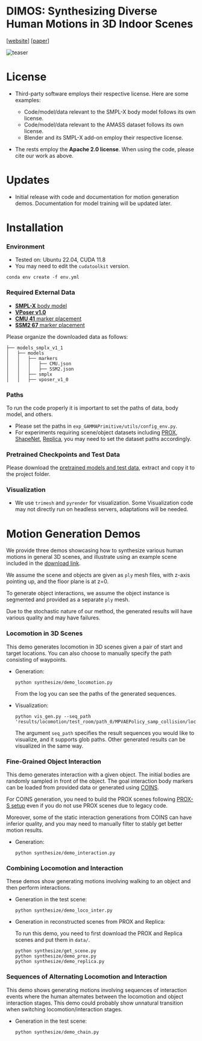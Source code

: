 # DIMOS: Synthesizing Diverse Human Motions in 3D Indoor Scenes



[[website](https://zkf1997.github.io/DIMOS/)] [[paper](https://arxiv.org/abs/2305.12411)] 

![teaser](https://zkf1997.github.io/DIMOS/images/teaser_canonical.png)

# License
* Third-party software employs their respective license. Here are some examples:
    * Code/model/data relevant to the SMPL-X body model follows its own license.
    * Code/model/data relevant to the AMASS dataset follows its own license.
    * Blender and its SMPL-X add-on employ their respective license.

* The rests employ the **Apache 2.0 license**. When using the code, please cite our work as above.

# Updates
* Initial release with code and documentation for motion generation demos. Documentation for model training will be updated later.  

# Installation

### Environment
* Tested on: Ubuntu 22.04, CUDA 11.8
* You may need to edit the `cudatoolkit` version.
```
conda env create -f env.yml
```

### Required External Data
* [**SMPL-X** body model](https://smpl-x.is.tue.mpg.de/)
* [**VPoser v1.0**](https://smpl-x.is.tue.mpg.de/)
* [**CMU 41** marker placement](https://drive.google.com/file/d/1CcNBZCXA7_Naa0SGlYKCxk_ecnzftbSj/view?usp=sharing)
* [**SSM2 67** marker placement](https://drive.google.com/file/d/1ozQuVjXoDLiZ3YGV-7RpauJlunPfcx_d/view?usp=sharing)

Please organize the downloaded data as follows: 
```
├── models_smplx_v1_1
│   ├── models
│   │   ├── markers
│   │   │   ├── CMU.json
│   │   │   ├── SSM2.json
│   │   ├── smplx
│   │   ├── vposer_v1_0
```
### Paths
To run the code properly it is important to set the paths of data, body model, and others. 
* Please set the paths in `exp_GAMMAPrimitive/utils/config_env.py`. 
* For experiments requiring scene/object datasets including [PROX](https://prox.is.tue.mpg.de/), [ShapeNet](https://shapenet.org/), [Replica](https://github.com/facebookresearch/Replica-Dataset), you may need to set the dataset paths accordingly. 

### Pretrained Checkpoints and Test Data
Please download the [pretrained models and test data](https://drive.google.com/drive/folders/1AvM4GvdkG1OkggaQnggNeGmt2xgipKRU?usp=sharing), extract and copy it to the project folder.

### Visualization 
* We use `trimesh` and `pyrender` for visualization. Some Visualization code may not directly run on headless servers, adaptations will be needed.  

# Motion Generation Demos
We provide three demos showcasing how to synthesize various human motions in general 3D scenes, and illustrate using an example scene included in the [download link](https://drive.google.com/drive/folders/1AvM4GvdkG1OkggaQnggNeGmt2xgipKRU?usp=sharing).

We assume the scene and objects are given as `ply` mesh files, with z-axis pointing up, and the floor plane is at z=0.

To generate object interactions, we assume the object instance is segmented and provided as a separate `ply` mesh.

Due to the stochastic nature of our method, the generated results will have various quality and may have failures.

### Locomotion in 3D Scenes
This demo generates locomotion in 3D scenes given a pair of start and target locations. You can also choose to manually specify the path consisting of waypoints.
* Generation:
  ```
  python synthesize/demo_locomotion.py
  ```
  From the log you can see the paths of the generated sequences.

* Visualization:
  ```
  python vis_gen.py --seq_path 'results/locomotion/test_room/path_0/MPVAEPolicy_samp_collision/locomotion/policy_search/seq00*/results_ssm2_67_condi_marker_map_0.pkl'
  ```
  The argument `seq_path` specifies the result sequences you would like to visualize, and it supports glob paths. Other generated results can be visualized in the same way.
### Fine-Grained Object Interaction
This demo generates interaction with a given object. The initial bodies are randomly sampled in front of the object. The goal interaction body markers can be loaded from provided data or generated using [COINS](https://github.com/zkf1997/COINS). 

For COINS generation, you need to build the PROX scenes following [PROX-S setup](https://github.com/zkf1997/COINS#prox-s-dataset) even if you do not use PROX scenes due to legacy code. 

Moreover, some of the static interaction generations from COINS can have inferior quality, and you may need to manually filter to stably get better motion results. 

* Generation:
  ```
  python synthesize/demo_interaction.py
  ```

### Combining Locomotion and Interaction
These demos show generating motions involving walking to an object and then perform interactions.
* Generation in the test scene:
  ```
  python synthesize/demo_loco_inter.py
  ```
* Generation in reconstructed scenes from PROX and Replica:

  To run this demo, you need to first download the PROX and Replica scenes and put them in `data/`.
  ```
  python synthesize/get_scene.py  
  python synthesize/demo_prox.py
  python synthesize/demo_replica.py
  ```
### Sequences of Alternating Locomotion and Interaction
This demo shows generating motions involving sequences of interaction events where the human alternates between the locomotion and object interaction stages.
This demo could probably show unnatural transition when switching locomotion/interaction stages. 
* Generation in the test scene:
  ```
  python synthesize/demo_chain.py
  ```